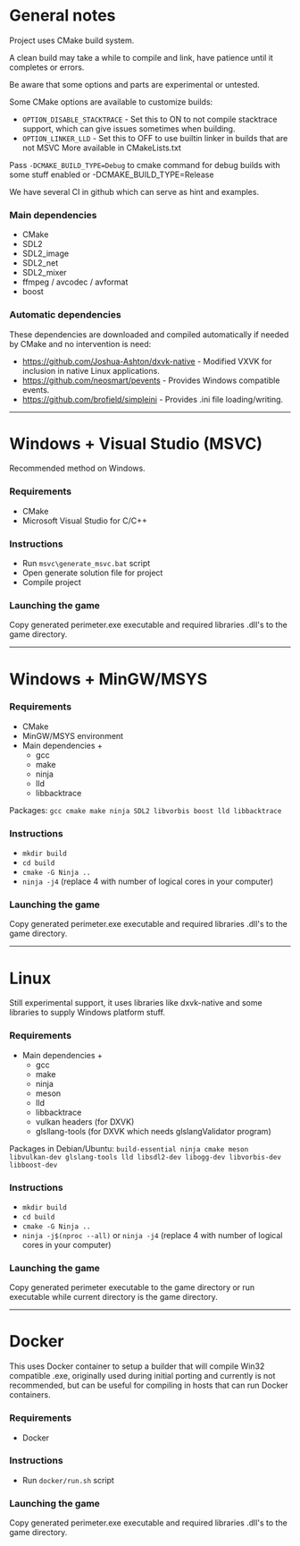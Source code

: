# General notes

Project uses CMake build system.

A clean build may take a while to compile and link, have patience until it completes or errors.

Be aware that some options and parts are experimental or untested.

Some CMake options are available to customize builds:
- `OPTION_DISABLE_STACKTRACE` - Set this to ON to not compile stacktrace support, which can give issues sometimes when building.  
- `OPTION_LINKER_LLD` - Set this to OFF to use builtin linker in builds that are not MSVC
More available in CMakeLists.txt
  
Pass `-DCMAKE_BUILD_TYPE=Debug` to cmake command for debug builds with some stuff enabled or -DCMAKE_BUILD_TYPE=Release 

We have several CI in github which can serve as hint and examples.

### Main dependencies

- CMake
- SDL2
- SDL2_image
- SDL2_net
- SDL2_mixer
- ffmpeg / avcodec / avformat
- boost

### Automatic dependencies

These dependencies are downloaded and compiled automatically if needed by CMake and no intervention is need:
- https://github.com/Joshua-Ashton/dxvk-native - Modified VXVK for inclusion in native Linux applications.
- https://github.com/neosmart/pevents - Provides Windows compatible events.
- https://github.com/brofield/simpleini - Provides .ini file loading/writing.

---

# Windows + Visual Studio (MSVC)

Recommended method on Windows. 

### Requirements

- CMake
- Microsoft Visual Studio for C/C++

### Instructions

- Run `msvc\generate_msvc.bat` script
- Open generate solution file for project
- Compile project

### Launching the game
Copy generated perimeter.exe executable and required libraries .dll's to the game directory.

---

# Windows + MinGW/MSYS

### Requirements

- CMake
- MinGW/MSYS environment
- Main dependencies +
  - gcc
  - make
  - ninja
  - lld
  - libbacktrace

Packages: `gcc cmake make ninja SDL2 libvorbis boost lld libbacktrace`

### Instructions

- `mkdir build`
- `cd build`
- `cmake -G Ninja ..`
- `ninja -j4` (replace 4 with number of logical cores in your computer)

### Launching the game
Copy generated perimeter.exe executable and required libraries .dll's to the game directory.

---

# Linux

Still experimental support, it uses libraries like dxvk-native and some libraries to supply Windows platform stuff.

### Requirements

- Main dependencies +
  - gcc
  - make
  - ninja
  - meson
  - lld
  - libbacktrace
  - vulkan headers (for DXVK)
  - glsllang-tools (for DXVK which needs glslangValidator program) 

Packages in Debian/Ubuntu: `build-essential ninja cmake meson libvulkan-dev glslang-tools lld libsdl2-dev libogg-dev libvorbis-dev libboost-dev`

### Instructions

- `mkdir build`
- `cd build`
- `cmake -G Ninja ..`
- `ninja -j$(nproc --all)` or `ninja -j4` (replace 4 with number of logical cores in your computer)

### Launching the game
Copy generated perimeter executable to the game directory or run executable while current directory is the game directory.

---

# Docker

This uses Docker container to setup a builder that will compile Win32 compatible .exe, originally used during initial
porting and currently is not recommended, but can be useful for compiling in hosts that can run Docker containers.

### Requirements

- Docker

### Instructions

- Run `docker/run.sh` script

### Launching the game
Copy generated perimeter.exe executable and required libraries .dll's to the game directory.